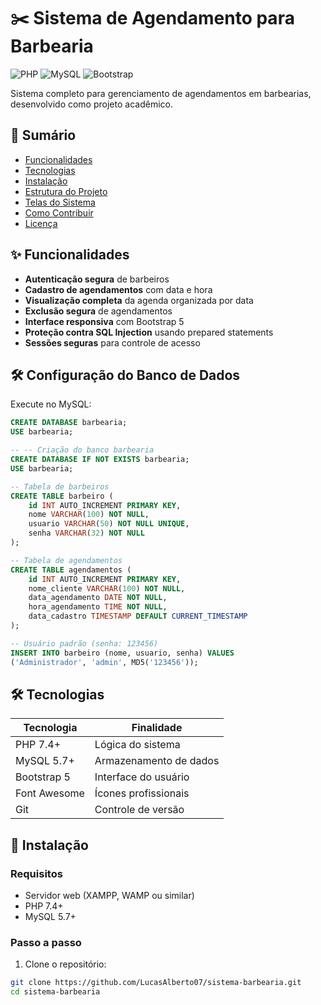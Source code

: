# ✂️ Sistema de Agendamento para Barbearia

![PHP](https://img.shields.io/badge/PHP-8.x-777BB4?logo=php)
![MySQL](https://img.shields.io/badge/MySQL-5.7+-4479A1?logo=mysql)
![Bootstrap](https://img.shields.io/badge/Bootstrap-5.3-7952B3?logo=bootstrap)

Sistema completo para gerenciamento de agendamentos em barbearias, desenvolvido como projeto acadêmico.

## 📌 Sumário

- [Funcionalidades](#-funcionalidades)
- [Tecnologias](#-tecnologias)
- [Instalação](#-instalação)
- [Estrutura do Projeto](#-estrutura-do-projeto)
- [Telas do Sistema](#-telas-do-sistema)
- [Como Contribuir](#-como-contribuir)
- [Licença](#-licença)

## ✨ Funcionalidades

- **Autenticação segura** de barbeiros
- **Cadastro de agendamentos** com data e hora
- **Visualização completa** da agenda organizada por data
- **Exclusão segura** de agendamentos
- **Interface responsiva** com Bootstrap 5
- **Proteção contra SQL Injection** usando prepared statements
- **Sessões seguras** para controle de acesso

## 🛠️ Configuração do Banco de Dados

Execute no MySQL:

```sql
CREATE DATABASE barbearia;
USE barbearia;

-- -- Criação do banco barbearia
CREATE DATABASE IF NOT EXISTS barbearia;
USE barbearia;

-- Tabela de barbeiros
CREATE TABLE barbeiro (
    id INT AUTO_INCREMENT PRIMARY KEY,
    nome VARCHAR(100) NOT NULL,
    usuario VARCHAR(50) NOT NULL UNIQUE,
    senha VARCHAR(32) NOT NULL
);

-- Tabela de agendamentos
CREATE TABLE agendamentos (
    id INT AUTO_INCREMENT PRIMARY KEY,
    nome_cliente VARCHAR(100) NOT NULL,
    data_agendamento DATE NOT NULL,
    hora_agendamento TIME NOT NULL,
    data_cadastro TIMESTAMP DEFAULT CURRENT_TIMESTAMP
);

-- Usuário padrão (senha: 123456)
INSERT INTO barbeiro (nome, usuario, senha) VALUES 
('Administrador', 'admin', MD5('123456'));
```
## 🛠️ Tecnologias

| Tecnologia | Finalidade |
|------------|------------|
| PHP 7.4+ | Lógica do sistema |
| MySQL 5.7+ | Armazenamento de dados |
| Bootstrap 5 | Interface do usuário |
| Font Awesome | Ícones profissionais |
| Git | Controle de versão |

## 🚀 Instalação

### Requisitos
- Servidor web (XAMPP, WAMP ou similar)
- PHP 7.4+
- MySQL 5.7+

### Passo a passo
1. Clone o repositório:
```bash
git clone https://github.com/LucasAlberto07/sistema-barbearia.git
cd sistema-barbearia
